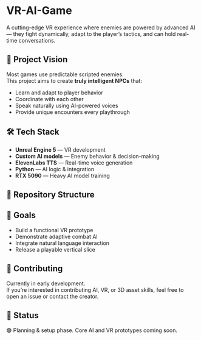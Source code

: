 
# VR-AI-Game
A cutting-edge VR experience where enemies are powered by advanced AI — they fight dynamically, adapt to the player’s tactics, and can hold real-time conversations.

## 🎯 Project Vision
Most games use predictable scripted enemies.  
This project aims to create **truly intelligent NPCs** that:
- Learn and adapt to player behavior
- Coordinate with each other
- Speak naturally using AI-powered voices
- Provide unique encounters every playthrough

## 🛠 Tech Stack
- **Unreal Engine 5** — VR development
- **Custom AI models** — Enemy behavior & decision-making
- **ElevenLabs TTS** — Real-time voice generation
- **Python** — AI logic & integration
- **RTX 5090** — Heavy AI model training

## 📂 Repository Structure

## 🚀 Goals
- Build a functional VR prototype
- Demonstrate adaptive combat AI
- Integrate natural language interaction
- Release a playable vertical slice

## 🤝 Contributing
Currently in early development.  
If you’re interested in contributing AI, VR, or 3D asset skills, feel free to open an issue or contact the creator.

## 📌 Status
🟢 Planning & setup phase. Core AI and VR prototypes coming soon.
